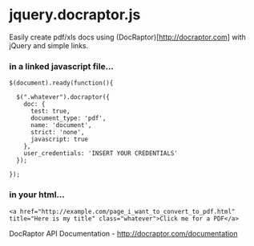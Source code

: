 # jquery.docraptor.js

Easily create pdf/xls docs using (DocRaptor)[http://docraptor.com] with jQuery and simple links.

### in a linked javascript file...

    $(document).ready(function(){

      $(".whatever").docraptor({
        doc: {
          test: true,
          document_type: 'pdf',
          name: 'document',
          strict: 'none',
          javascript: true
        },
        user_credentials: 'INSERT YOUR CREDENTIALS'
      });

    });
    
### in your html...

    <a href="http://example.com/page_i_want_to_convert_to_pdf.html" title="Here is my title" class="whatever">Click me for a PDF</a>
    
DocRaptor API Documentation - http://docraptor.com/documentation